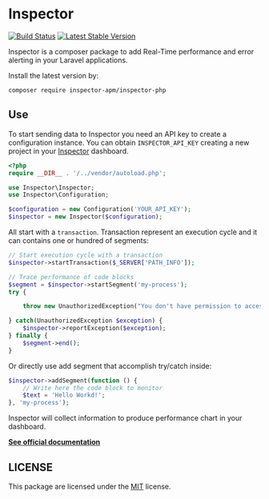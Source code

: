 # Inspector

[![Build Status](https://travis-ci.org/inspector-apm/inspector-php.svg?branch=master)](https://travis-ci.org/inspector-apm/inspector-php)
[![Latest Stable Version](https://poser.pugx.org/log-engine/logengine-php/v/stable)](https://packagist.org/packages/inspector-apm/inspector-php)

Inspector is a composer package to add Real-Time performance and error alerting in your Laravel applications.

Install the latest version by:

```shell
composer require inspector-apm/inspector-php
```

## Use

To start sending data to Inspector you need an API key to create a configuration instance. You can obtain `INSPECTOR_API_KEY` creating a new project in your [Inspector](https://www.inspector.dev) dashboard.

```php
<?php
require __DIR__ . '/../vendor/autoload.php';

use Inspector\Inspector;
use Inspector\Configuration;

$configuration = new Configuration('YOUR_API_KEY');
$inspector = new Inspector($configuration);
```

All start with a `transaction`. Transaction represent an execution cycle and it can contains one or hundred of segments:

```php
// Start execution cycle with a transaction
$inspector->startTransaction($_SERVER['PATH_INFO']);

// Trace performance of code blocks
$segment = $inspector->startSegment('my-process');
try {

    throw new UnauthorizedException("You don't have permission to access.");

} catch(UnauthorizedException $exception) {
    $inspector->reportException($exception);
} finally {
    $segment->end();
}
```

Or directly use add segment that accomplish try/catch inside:

```php
$inspector->addSegment(function () {
    // Write here the code block to monitor
    $text = 'Hello Workd!';
}, 'my-process');
```

Inspector will collect information to produce performance chart in your dashboard.

**[See official documentation](https://app.inspector.dev/docs)**

## LICENSE

This package are licensed under the [MIT](LICENSE) license.
